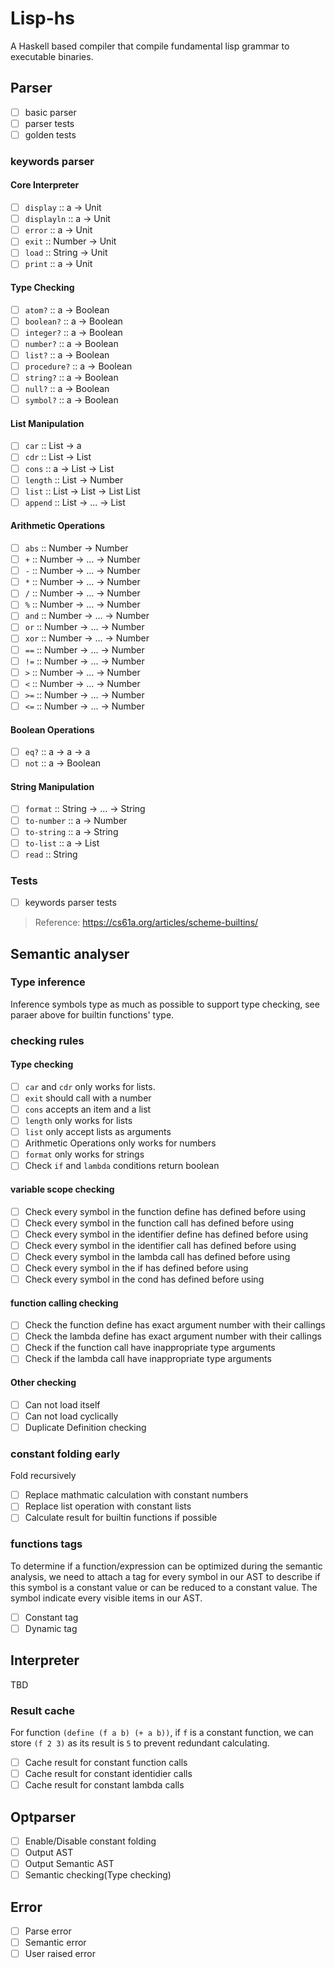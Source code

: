 # Lisp-hs

A Haskell based compiler that compile fundamental lisp grammar to executable binaries.

## Parser

- [ ] basic parser
- [ ] parser tests
- [ ] golden tests

### keywords parser

#### Core Interpreter

- [ ] `display` :: a -> Unit
- [ ] `displayln` :: a -> Unit
- [ ] `error` :: a -> Unit
- [ ] `exit` :: Number -> Unit
- [ ] `load` :: String -> Unit
- [ ] `print` :: a -> Unit

#### Type Checking

- [ ] `atom?` :: a -> Boolean
- [ ] `boolean?` :: a -> Boolean
- [ ] `integer?` :: a -> Boolean
- [ ] `number?` :: a -> Boolean
- [ ] `list?` :: a -> Boolean
- [ ] `procedure?` :: a -> Boolean
- [ ] `string?` :: a -> Boolean
- [ ] `null?` :: a -> Boolean
- [ ] `symbol?` :: a -> Boolean

#### List Manipulation

- [ ] `car` :: List -> a
- [ ] `cdr` :: List -> List
- [ ] `cons` :: a -> List -> List
- [ ] `length` :: List -> Number
- [ ] `list` :: List -> List -> List List
- [ ] `append` :: List -> ... -> List

#### Arithmetic Operations

- [ ] `abs` :: Number -> Number
- [ ] `+` :: Number -> ... -> Number
- [ ] `-` :: Number -> ... -> Number
- [ ] `*` :: Number -> ... -> Number
- [ ] `/` :: Number -> ... -> Number
- [ ] `%` :: Number -> ... -> Number
- [ ] `and` :: Number -> ... -> Number
- [ ] `or` :: Number -> ... -> Number
- [ ] `xor` :: Number -> ... -> Number
- [ ] `==` :: Number -> ... -> Number
- [ ] `!=` :: Number -> ... -> Number
- [ ] `>` :: Number -> ... -> Number
- [ ] `<` :: Number -> ... -> Number
- [ ] `>=` :: Number -> ... -> Number
- [ ] `<=` :: Number -> ... -> Number

#### Boolean Operations

- [ ] `eq?` :: a -> a -> a
- [ ] `not` :: a -> Boolean

#### String Manipulation

- [ ] `format` :: String -> ... -> String
- [ ] `to-number` :: a -> Number
- [ ] `to-string` :: a -> String
- [ ] `to-list` :: a -> List
- [ ] `read` :: String

### Tests

- [ ] keywords parser tests

> Reference: https://cs61a.org/articles/scheme-builtins/

## Semantic analyser

### Type inference

Inference symbols type as much as possible to support type checking, see paraer above for builtin functions' type.

### checking rules

#### Type checking

- [ ] `car` and `cdr` only works for lists.
- [ ] `exit` should call with a number
- [ ] `cons` accepts an item and a list
- [ ] `length` only works for lists
- [ ] `list` only accept lists as arguments
- [ ] Arithmetic Operations only works for numbers
- [ ] `format` only works for strings
- [ ] Check `if` and `lambda` conditions return boolean

#### variable scope checking

- [ ] Check every symbol in the function define has defined before using
- [ ] Check every symbol in the function call has defined before using
- [ ] Check every symbol in the identifier define has defined before using
- [ ] Check every symbol in the identifier call has defined before using
- [ ] Check every symbol in the lambda call has defined before using
- [ ] Check every symbol in the if has defined before using
- [ ] Check every symbol in the cond has defined before using

#### function calling checking

- [ ] Check the function define has exact argument number with their callings
- [ ] Check the lambda define has exact argument number with their callings
- [ ] Check if the function call have inappropriate type arguments
- [ ] Check if the lambda call have inappropriate type arguments

#### Other checking

- [ ] Can not load itself
- [ ] Can not load cyclically
- [ ] Duplicate Definition checking

### constant folding early

Fold recursively

- [ ] Replace mathmatic calculation with constant numbers
- [ ] Replace list operation with constant lists
- [ ] Calculate result for builtin functions if possible

### functions tags

To determine if a function/expression can be optimized during the semantic analysis, we need to attach a tag for every symbol in our AST to describe if this symbol is a constant value or can be reduced to a constant value. The symbol indicate every visible items in our AST.

- [ ] Constant tag
- [ ] Dynamic tag

## Interpreter

TBD

### Result cache

For function `(define (f a b) (+ a b))`, if `f` is a constant function, we can store `(f 2 3)` as its result is `5` to prevent redundant calculating.

- [ ] Cache result for constant function calls
- [ ] Cache result for constant identidier calls
- [ ] Cache result for constant lambda calls

## Optparser

- [ ] Enable/Disable constant folding
- [ ] Output AST
- [ ] Output Semantic AST
- [ ] Semantic checking(Type checking)

## Error

- [ ] Parse error
- [ ] Semantic error
- [ ] User raised error